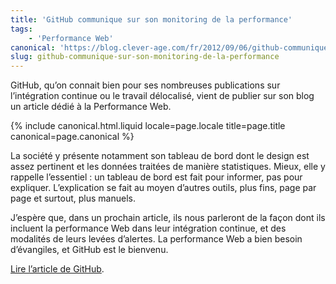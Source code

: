 ```yaml
---
title: 'GitHub communique sur son monitoring de la performance'
tags:
    - 'Performance Web'
canonical: 'https://blog.clever-age.com/fr/2012/09/06/github-communique-sur-son-monitoring-de-la-performance/'
slug: github-communique-sur-son-monitoring-de-la-performance
---
```


GitHub, qu’on connait bien pour ses nombreuses publications sur l’intégration
continue ou le travail délocalisé, vient de publier sur son blog un article
dédié à la Performance Web.

<!-- more -->

{% include canonical.html.liquid
    locale=page.locale
    title=page.title
    canonical=page.canonical
%}

La société y présente notamment son tableau de bord dont le design est assez
pertinent et les données traitées de manière statistiques. Mieux, elle y
rappelle l’essentiel : un tableau de bord est fait pour informer, pas pour
expliquer. L’explication se fait au moyen d’autres outils, plus fins, page par
page et surtout, plus manuels.

J’espère que, dans un prochain article, ils nous parleront de la façon dont ils
incluent la performance Web dans leur intégration continue, et des modalités de
leurs levées d’alertes. La performance Web a bien besoin d’évangiles, et GitHub
est le bienvenu.

[Lire l’article de GitHub](https://github.com/blog/1252-how-we-keep-github-fast '"How we keep GitHub fast", The GitHub Blog').
